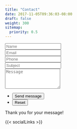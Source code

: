 ```yaml
---
title: "Contact"
date: 2017-11-05T09:36:03-08:00
draft: false
weight: 300
sitemap:
  priority: 0.5
---
```


<form id="contactform" method="post" action="https://formspree.io/hello@takeahikeprovisions.com">
	<div class="field half first">
		<input type="text" name="name" id="name" placeholder="Name"/>
	</div>
	<div class="field half">
		<input type="email" id="email" name="email" placeholder="Email">
	</div>
  <div class="field half first">
		<input type="text" id="phone" name="phone" placeholder="Phone">
	</div>
  <div class="field half">
		<input type="text" id="subject" name="subject" placeholder="Subject">
	</div>
	<div class="field">
		<textarea name="message" id="message" rows="4" placeholder="Message"></textarea>
	</div>
	<ul class="actions">
		<li><input type="submit" value="Send message" class="special" /></li>
		<li><input type="reset" value="Reset" /></li>
	</ul>
	<input type="hidden" name="_next" value="?sent#formspree" />
	<input type="hidden" name="_subject" value="New email from TakeAHikeProvisions.com" />
	<input type="text" name="_gotcha" style="display:none" />
</form>
<span id="contactformsent">Thank you for your message!</span>

<script>
$(document).ready(function($) {
    $(function(){
        if (window.location.search == "?sent") {
        	$('#contactform').hide();
        	$('#contactformsent').show();
        } else {
        	$('#contactformsent').hide();
        }
    });
});
</script>

{{< socialLinks >}}
